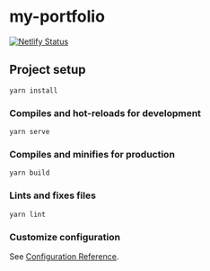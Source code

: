 # my-portfolio

[![Netlify Status](https://api.netlify.com/api/v1/badges/edfa16f7-29d7-4c87-ba9c-8a4e7f5b6b84/deploy-status)](https://app.netlify.com/sites/antoinesteyer/deploys)

## Project setup
```
yarn install
```

### Compiles and hot-reloads for development
```
yarn serve
```

### Compiles and minifies for production
```
yarn build
```

### Lints and fixes files
```
yarn lint
```

### Customize configuration
See [Configuration Reference](https://cli.vuejs.org/config/).
